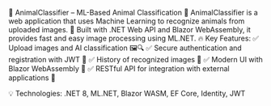 🦁 AnimalClassifier – ML-Based Animal Classification 🐾
AnimalClassifier is a web application that uses Machine Learning to recognize animals from uploaded images. 🚀 Built with .NET Web API and Blazor WebAssembly, it provides fast and easy image processing using ML.NET.
🔥 Key Features:
✅ Upload images and AI classification 🖼️🔍
✅ Secure authentication and registration with JWT 📌
✅ History of recognized images 📜
✅ Modern UI with Blazor WebAssembly 🎨
✅ RESTful API for integration with external applications 📡

💡 Technologies: .NET 8, ML.NET, Blazor WASM, EF Core, Identity, JWT
